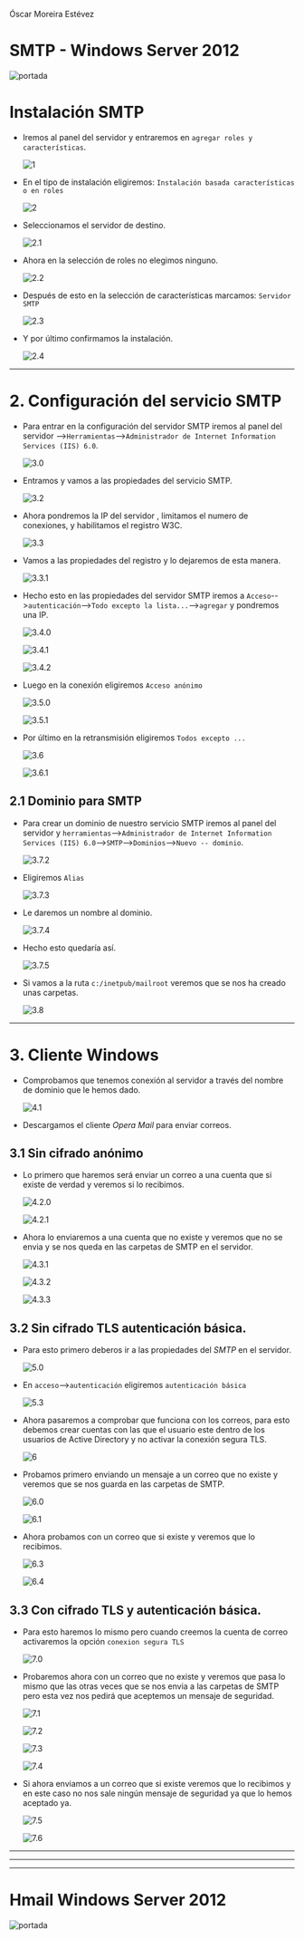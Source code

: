 Óscar Moreira Estévez

# SMTP - Windows Server 2012

![portada](./img/portada.jpg)

# Instalación SMTP

- Iremos al panel del servidor y entraremos en `agregar roles y características`.

  ![1](./img/1.png)

- En el tipo de instalación eligiremos: `Instalación basada características o en roles`

  ![2](./img/2.0.png)

- Seleccionamos el servidor de destino.

  ![2.1](./img/2.1.png)

- Ahora en la selección de roles no elegimos ninguno.

  ![2.2](./img/2.2.png)

- Después de esto en la selección de características marcamos: `Servidor SMTP`

  ![2.3](./img/2.3.png)

- Y por último confirmamos la instalación.

  ![2.4](./img/2.4.png)

___

# 2. Configuración del servicio SMTP

- Para entrar en la configuración del servidor SMTP iremos al panel del servidor -->`Herramientas`-->`Administrador de Internet Information Services (IIS) 6.0`.

  ![3.0](./img/3.0.png)

- Entramos y vamos a las propiedades del servicio SMTP.

  ![3.2](./img/3.2.png)

- Ahora pondremos la IP del servidor , limitamos el numero de conexiones, y habilitamos el registro W3C.

  ![3.3](./img/3.3.png)

- Vamos a las propiedades del registro y lo dejaremos de esta manera.

  ![3.3.1](./img/3.3.1.png)

- Hecho esto en las propiedades del servidor SMTP iremos a `Acceso`-->`autenticación`-->`Todo excepto la lista...`-->`agregar` y pondremos una IP.

  ![3.4.0](./img/3.4.0.png)

  ![3.4.1](./img/3.4.1.png)

  ![3.4.2](./img/3.4.2.png)

- Luego en la conexión eligiremos `Acceso anónimo`

  ![3.5.0](./img/3.5.0.png)

  ![3.5.1](./img/3.5.1.png)

- Por último en la retransmisión eligiremos `Todos excepto ...`

  ![3.6](./img/3.6.png)

  ![3.6.1](./img/3.6.1.png)

## 2.1 Dominio para SMTP

- Para crear un dominio de nuestro servicio SMTP iremos al panel del servidor y `herramientas`-->`Administrador de Internet Information Services (IIS) 6.0`-->`SMTP`-->`Dominios`-->`Nuevo -- dominio`.

  ![3.7.2](./img/3.7.2.png)

- Eligiremos `Alias`

  ![3.7.3](./img/3.7.3.png)

- Le daremos un nombre al dominio.

  ![3.7.4](./img/3.7.4.png)

- Hecho esto quedaría así.

  ![3.7.5](./img/3.7.5.png)

- Si vamos a la ruta `c:/inetpub/mailroot` veremos que se nos ha creado unas carpetas.

  ![3.8](./img/3.8.png)

___

# 3. Cliente Windows

- Comprobamos que tenemos conexión al servidor a través del nombre de dominio que le hemos dado.

  ![4.1](./img/4.1.png)

- Descargamos el cliente *Opera Mail* para enviar correos.

## 3.1 Sin cifrado anónimo

- Lo primero que haremos será enviar un correo a una cuenta que si existe de verdad y veremos si lo recibimos.

  ![4.2.0](./img/4.2.0.png)

  ![4.2.1](./img/4.2.1.png)

- Ahora lo enviaremos a una cuenta que no existe y veremos que no se envia y se nos queda en las carpetas de SMTP en el servidor.

  ![4.3.1](./img/4.3.1.png)

  ![4.3.2](./img/4.3.2.png)

  ![4.3.3](./img/4.3.3.png)

## 3.2 Sin cifrado TLS autenticación básica.

- Para esto primero deberos ir a las propiedades del *SMTP* en el servidor.

  ![5.0](./img/5.0.png)

- En `acceso`-->`autenticación` eligiremos `autenticación básica`

  ![5.3](./img/5.3.png)

- Ahora pasaremos a comprobar que funciona con los correos, para esto debemos crear cuentas con las que el usuario este dentro de los usuarios de Active Directory y no activar la conexión segura TLS.

  ![6](./img/6.png)

- Probamos primero enviando un mensaje a un correo que no existe y veremos que se nos guarda en las carpetas de SMTP.

  ![6.0](./img/6.0.png)

  ![6.1](./img/6.1.png)

- Ahora probamos con un correo que si existe y veremos que lo recibimos.

  ![6.3](./img/6.3.png)

  ![6.4](./img/6.4.png)

## 3.3 Con cifrado TLS y autenticación básica.

- Para esto haremos lo mismo pero cuando creemos la cuenta de correo activaremos la opción `conexion segura TLS`

  ![7.0](./img/7.0.png)

- Probaremos ahora con un correo que no existe y veremos que pasa lo mismo que las otras veces que se nos envia a las carpetas de SMTP pero esta vez nos pedirá que aceptemos un mensaje de seguridad.

  ![7.1](./img/7.1.png)

  ![7.2](./img/7.2.png)

  ![7.3](./img/7.3.png)

  ![7.4](./img/7.4.png)

- Si ahora enviamos a un correo que si existe veremos que lo recibimos y en este caso no nos sale ningún mensaje de seguridad ya que lo hemos aceptado ya.

  ![7.5](./img/7.5.png)

  ![7.6](./img/7.6.png)

___
___
___

# Hmail Windows Server 2012

![portada](./img/hmail/portada.png)
